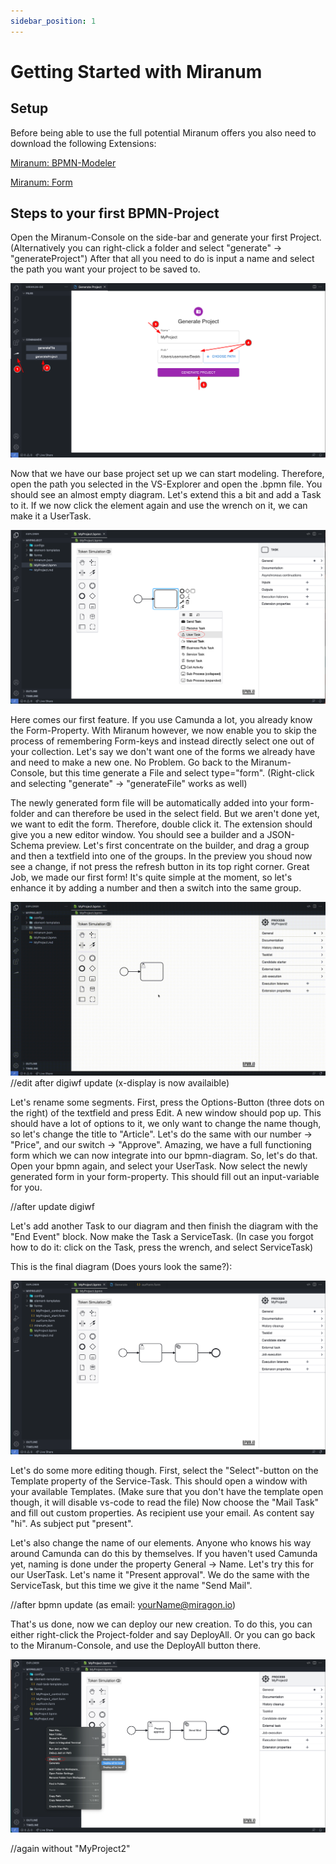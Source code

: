```yaml
---
sidebar_position: 1
---
```


# Getting Started with Miranum

## Setup
Before being able to use the full potential Miranum offers you also need to download the following Extensions:

[Miranum: BPMN-Modeler](https://marketplace.visualstudio.com/items?itemName=miragon-gmbh.vs-code-bpmn-modeler)

[Miranum: Form](https://marketplace.visualstudio.com/items?itemName=miragon-gmbh.vs-code-vuetify-jsonschema-builder)


## Steps to your first BPMN-Project
Open the Miranum-Console on the side-bar and generate your first Project. 
(Alternatively you can right-click a folder and select "generate" -> "generateProject")
After that all you need to do is input a name and select the path you want your project to be saved to.

![gettingStartet_1](img/gettingStartet_step1.png)

Now that we have our base project set up we can start modeling. 
Therefore, open the path you selected in the VS-Explorer and open the .bpmn file.
You should see an almost empty diagram. Let's extend this a bit and add a Task to it.
If we now click the element again and use the wrench on it, we can make it a UserTask.

![gettingStartet_2](img/gettingStartet_step2.png)

Here comes our first feature. If you use Camunda a lot, you already know the Form-Property.
With Miranum however, we now enable you to skip the process of remembering Form-keys and instead directly select one out of your collection.
Let's say we don't want one of the forms we already have and need to make a new one. No Problem.
Go back to the Miranum-Console, but this time generate a File and select type="form". (Right-click and selecting "generate" -> "generateFile" works as well)

The newly generated form file will be automatically added into your form-folder and can therefore be used in the select field.
But we aren't done yet, we want to edit the form. Therefore, double click it.
The extension should give you a new editor window. You should see a builder and a JSON-Schema preview.
Let's first concentrate on the builder, and drag a group and then a textfield into one of the groups. 
In the preview you shoud now see a change, if not press the refresh button in its top right corner.
Great Job, we made our first form! It's quite simple at the moment, so let's enhance it by adding a number and then a switch into the same group.

![gettingStartet_3](img/gettingStartet_step3.gif) //edit after digiwf update (x-display is now availaible)

Let's rename some segments. First, press the Options-Button (three dots on the right) of the textfield and press Edit. 
A new window should pop up. This should have a lot of options to it, we only want to change the name though, so let's change the title to "Article".
Let's do the same with our number -> "Price", and our switch -> "Approve".
Amazing, we have a full functioning form which we can now integrate into our bpmn-diagram.
So, let's do that. Open your bpmn again, and select your UserTask. 
Now select the newly generated form in your form-property. This should fill out an input-variable for you.

//after update digiwf

Let's add another Task to our diagram and then finish the diagram with the "End Event" block.
Now make the Task a ServiceTask. (In case you forgot how to do it: click on the Task, press the wrench, and select ServiceTask)

This is the final diagram (Does yours look the same?):

![gettingStartet_5](img/gettingStartet_step5.png)

Let's do some more editing though. First, select the "Select"-button on the Template property of the Service-Task.
This should open a window with your available Templates. (Make sure that you don't have the template open though, it will disable vs-code to read the file) 
Now choose the "Mail Task" and fill out custom properties.
As recipient use your email. As content say "hi". As subject put "present".

Let's also change the name of our elements. Anyone who knows his way around Camunda can do this by themselves.
If you haven't used Camunda yet, naming is done under the property General -> Name.
Let's try this for our UserTask. Let's name it "Present approval". We do the same with the ServiceTask, but this time we give it the name "Send Mail".

//after bpmn update (as email: yourName@miragon.io)

That's us done, now we can deploy our new creation. To do this, you can either right-click the Project-folder and say DeployAll.
Or you can go back to the Miranum-Console, and use the DeployAll button there.

![gettingStartet_7](img/gettingStartet_step7.png)

//again without "MyProject2"
